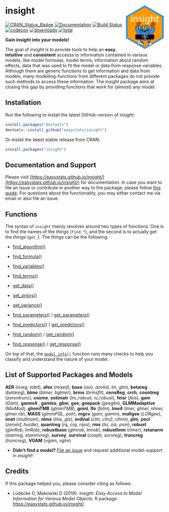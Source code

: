 # insight <img src='man/figures/logo.png' align="right" height="139" />

[![CRAN_Status_Badge](http://www.r-pkg.org/badges/version/insight)](https://cran.r-project.org/package=insight) [![Documentation](https://img.shields.io/badge/documentation-insight-orange.svg?colorB=E91E63)](https://easystats.github.io/insight/) [![Build Status](https://travis-ci.org/easystats/insight.svg?branch=master)](https://travis-ci.org/easystats/insight)
[![codecov](https://codecov.io/gh/easystats/insight/branch/master/graph/badge.svg)](https://codecov.io/gh/easystats/insight)
[![downloads](http://cranlogs.r-pkg.org/badges/insight)](http://cranlogs.r-pkg.org/) [![total](http://cranlogs.r-pkg.org/badges/grand-total/insight)](http://cranlogs.r-pkg.org/)

**Gain insight into your models!**

The goal of *insight* is to provide tools to help an **easy**, **intuitive** and **consistent** accesss to information contained in various models, like model formulas, model terms, information about random effects, data that was used to fit the model or data from response variables. Although there are generic functions to get information and data from models, many modelling-functions from different packages do not provide such methods to access these information. The *insight* package aims at closing this gap by providing functions that work for (almost) any model.

## Installation

Run the following to install the latest GitHub-version of *insight*:

```r
install.packages("devtools")
devtools::install_github("easystats/insight")
```

Or install the latest stable release from CRAN:

```r
install.packages("insight")
```

## Documentation and Support

Please visit [https://easystats.github.io/insight/](https://easystats.github.io/insight/) for documentation. In case you want to file an issue or contribute in another way to the package, please follow [this guide](CONTRIBUTING.md). For questions about the functionality, you may either contact me via email or also file an issue.

## Functions

The syntax of `insight` mainly revolves around two types of functions. One is to find the names of the *things* (`find_*`), and the second is to actually get the *things* (`get_`). The *things* can be the following:

- [find_algorithm()](https://easystats.github.io/insight/reference/find_algorithm.html)
- [find_formula()](https://easystats.github.io/insight/reference/find_formula.html)
- [find_variables()](https://easystats.github.io/insight/reference/find_variables.html)
- [find_terms()](https://easystats.github.io/insight/reference/find_terms.html)

- [get_data()](https://easystats.github.io/insight/reference/get_data.html)
- [get_priors()](https://easystats.github.io/insight/reference/get_priors.html)
- [get_variance()](https://easystats.github.io/insight/reference/get_variance.html)

- [find_parameters()](https://easystats.github.io/insight/reference/find_parameters.html) / [get_parameters()](https://easystats.github.io/insight/reference/get_parameters.html)
- [find_predictors()](https://easystats.github.io/insight/reference/find_predictors.html) / [get_predictors()](https://easystats.github.io/insight/reference/get_predictors.html)
- [find_random()](https://easystats.github.io/insight/reference/find_random.html) / [get_random()](https://easystats.github.io/insight/reference/get_random.html)
- [find_response()](https://easystats.github.io/insight/reference/find_response.html) /  [get_response()](https://easystats.github.io/insight/reference/get_response.html)

On top of that, the [`model_info()`](https://easystats.github.io/insight/reference/model_info.html) function runs many checks to help you classify and understand the nature of your model.


## List of Supported Packages and Models

**AER** (*ivreg, tobit*), **afex** (*mixed*), **base** (*aov, aovlist, lm, glm*), **betareg** (*betareg*), **blme** (*blmer, bglmer*), **brms** (*brmsfit*), **censReg**, **crch**, **countreg** (*zerontrunc*), **coxme**, **estimatr** (*lm_robust, iv_robust*), **feisr** (*feis*), **gam** (*Gam*), **gamm4** , **gamlss**, **gbm**, **gee**, **geepack** (*geeglm*), **GLMMadaptive** (*MixMod*), **glmmTMB** (*glmmTMB*), **gmnl**, **lfe** (*felm*), **lme4** (*lmer, glmer, nlmer, glmer.nb*), **MASS** (*glmmPQL, polr*), **mgcv** (*gam, gamm*), **multgee** (*LORgee*), **nnet** (*multinom*), **nlme** (*lme, gls*), **ordinal** (*clm, clm2, clmm*), **plm**, **pscl** (*zeroinf, hurdle*), **quantreg** (*rq, crq, rqss*), **rms** (*lsr, ols, psm*), **robust** (*glmRob, lmRob*), **robustbase** (*glmrob, lmrob*), **robustlmm** (*rlmer*), **rstanarm** (*stanreg, stanmvreg*), **survey**, **survival** (*coxph, survreg*), **truncreg** (*truncreg*), **VGAM** (*vgam, vglm*)

- **Didn't find a model?** [File an issue](https://github.com/easystats/insight/issues) and request additional model-support in _insight_!


## Credits

If this package helped you, please consider citing as follows:

- Lüdecke D, Makowski D (2019). *insight: Easy Access to Model Information for Various Model Objects*. R package. https://easystats.github.io/insight/.

